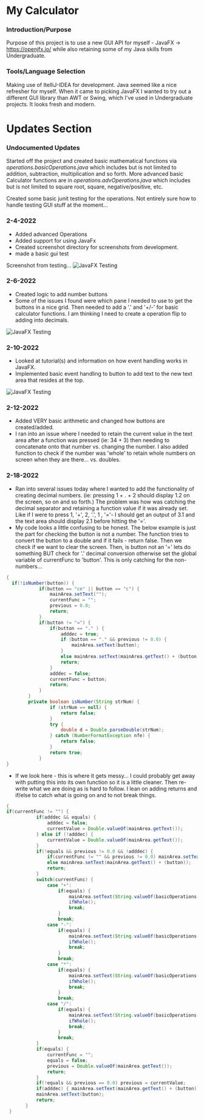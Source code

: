 # My Calculator

### Introduction/Purpose
  Purpose of this project is to use a new GUI API for myself - JavaFX -> https://openjfx.io/ while also retaining some of my Java skills from Undergraduate.

### Tools/Language Selection
  Making use of ItelliJ-IDEA for development. Java seemed like a nice refresher for myself. When it came to picking JavaFX I wanted to try out a different GUI library than AWT or Swing, which I've used in Undergraduate projects. It looks fresh and modern.

# Updates Section

### Undocumented Updates
Started off the project and created basic mathematical functions via *operations.basicOperations.java* which includes but is not limited to addition, subtraction, multiplication and so forth. More advanced basic Calculator functions are in *operations.advOperations.java* which includes but is not limited to square root, square, negative/positive, etc.

Created some basic junit testing for the operations. Not entirely sure how to handle testing GUI stuff at the moment...

### 2-4-2022
- Added advanced Operations
- Added support for using JavaFx
- Created screenshot directory for screenshots from development.
- made a basic gui test

Screenshot from testing...
![JavaFX Testing](screenshots/gui-test_2-4-2022.png)

### 2-6-2022
- Created logic to add number buttons
- Some of the issues I found were which pane I needed to use to get the buttons in a nice grid. Then needed to add a '.' and '+/-' for basic calculator functions. I am thinking I need to create a operation flip to adding into decimals.

![JavaFX Testing](screenshots/gui-test_2-6-2022.png)

### 2-10-2022
- Looked at tutorial(s) and information on how event handling works in JavaFX.
- Implemented basic event handling to button to add text to the new text area that resides at the top.

![JavaFX Testing](screenshots/gui-test_2-10-2022.png)

### 2-12-2022
- Added VERY basic arithmetic and changed how buttons are created/added.
- I ran into an issue where I needed to retain the current value in the text area after a function was pressed (ie: 34 + 3) then needing to concatenate onto that number vs. changing the number. I also added function to check if the number was 'whole' to retain whole numbers on screen when they are there... vs. doubles.

### 2-18-2022

- Ran into several issues today where I wanted to add the functionality of creating decimal numbers. (ie: pressing 1 + . + 2 should display 1.2 on the screen, so on and so forth.) The problem was how was catching the decimal separator and retaining a function value if it was already set. Like if I were to press 1, '+',  2, '.', 1 , '='- I should get an output of 3.1 and the text area should display 2.1 before hitting the '='.
- My code looks a little confusing to be honest. The below example is just the part for checking the button is not a number. The function tries to convert the button to a double and if it fails - return false. Then we check if we want to clear the screen. Then, is button not an '=' lets do something BUT check for '.' decimal conversion otherwise set the global variable of currentFunc to 'button'. This is only catching for the non-numbers...
```Java
{
  if(!isNumber(button)) {
            if(button == "ce" || button == "c") {
                mainArea.setText("");
                currentFunc = "";
                previous = 0.0;
                return;
            }
            if(button != "=") {
                if(button == "." ) {
                    adddec = true;
                    if (button == "." && previous != 0.0) {
                        mainArea.setText(button);
                    }
                    else mainArea.setText(mainArea.getText() + (button));
                    return;
                }
                adddec = false;
                currentFunc = button;
                return;
            }
        }
        private boolean isNumber(String strNum) {
                if (strNum == null) {
                    return false;
                }
                try {
                    double d = Double.parseDouble(strNum);
                } catch (NumberFormatException nfe) {
                    return false;
                }
                return true;
            }
}
```
- If we look here - this is where it gets messy... I could probably get away with putting this into its own function so it is a little cleaner. Then re-write what we are doing as is hard to follow. I lean on adding returns and if/else to catch what is going on and to not break things.
```java
{
if(currentFunc != "") {
           if(adddec && equals) {
               adddec = false;
               currentValue = Double.valueOf(mainArea.getText());
           } else if (!adddec) {
               currentValue = Double.valueOf(mainArea.getText());
           }
           if(!equals && previous != 0.0 && !adddec) {
               if(currentFunc != "" && previous != 0.0) mainArea.setText(button);
               else mainArea.setText(mainArea.getText() + (button));
               return;
           }
           switch(currentFunc) {
               case "+":
                   if(equals) {
                       mainArea.setText(String.valueOf(basicOperations.add(previous, currentValue)));
                       ifWhole();
                       break;
                   }
                   break;
               case "-":
                   if(equals) {
                       mainArea.setText(String.valueOf(basicOperations.subtract(previous, currentValue)));
                       ifWhole();
                       break;
                   }
                   break;
               case "*":
                   if(equals) {
                       mainArea.setText(String.valueOf(basicOperations.multiply(previous, currentValue)));
                       ifWhole();
                       break;
                   }
                   break;
               case "/":
                   if(equals) {
                       mainArea.setText(String.valueOf(basicOperations.divide(previous, currentValue)));
                       ifWhole();
                       break;
                   }
                   break;
           }
           if(equals) {
               currentFunc = "";
               equals = false;
               previous = Double.valueOf(mainArea.getText());
               return;
           }
           if(!equals && previous == 0.0) previous = currentValue;
           if(adddec) { mainArea.setText(mainArea.getText() + (button)); return; }
           mainArea.setText(button);
           return;
       }
 }
```
